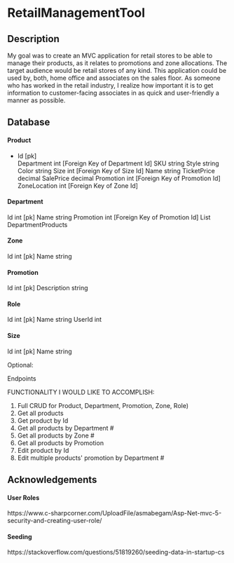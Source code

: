 <h1>RetailManagementTool</h1>

<h2>Description</h2>

<p>My goal was to create an MVC application for retail stores to be able to manage their products, as it relates to promotions and zone allocations. The target audience would be retail stores of any kind. This application could be used by, both, home office and associates on the sales floor. As someone who has worked in the retail industry, I realize how important it is to get information to customer-facing associates in as quick and user-friendly a manner as possible.</p>

<h2>Database</h2>

<h4>Product</h4>
<ul>
  <li>Id [pk]</li>
Department int [Foreign Key of Department Id]
SKU string
Style string
Color string
Size int [Foreign Key of Size Id]
Name string
TicketPrice decimal
SalePrice decimal
Promotion int [Foreign Key of Promotion Id]
ZoneLocation int [Foreign Key of Zone Id]
</ul>

<h4>Department</h4>
Id int [pk]
Name string
Promotion int [Foreign Key of Promotion Id]
List<Product> DepartmentProducts

<h4>Zone</h4>
Id int [pk]
Name string

<h4>Promotion</h4>
Id int [pk]
Description string

<h4>Role</h4>
Id int [pk]
Name string
UserId int

<h4>Size</h4>
Id int [pk]
Name string



Optional:


Endpoints

FUNCTIONALITY I WOULD LIKE TO ACCOMPLISH:

1.	Full CRUD for Product, Department, Promotion, Zone, Role)
2.	Get all products 
3.	Get product by Id
4.	Get all products by Department #
5.	Get all products by Zone #
6.	Get all products by Promotion
7.	Edit product by Id
8.	Edit multiple products' promotion by Department #

<h2>Acknowledgements</h2>

<h4>User Roles</h4>
https://www.c-sharpcorner.com/UploadFile/asmabegam/Asp-Net-mvc-5-security-and-creating-user-role/

<h4>Seeding</h4>
https://stackoverflow.com/questions/51819260/seeding-data-in-startup-cs
